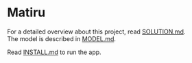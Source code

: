 # Matiru

For a detailed overview about this project, read [SOLUTION.md](./docs/SOLUTION.md).  
The model is described in [MODEL.md](./docs/MODEL.md).

Read [INSTALL.md](./docs/INSTALL.md) to run the app.
